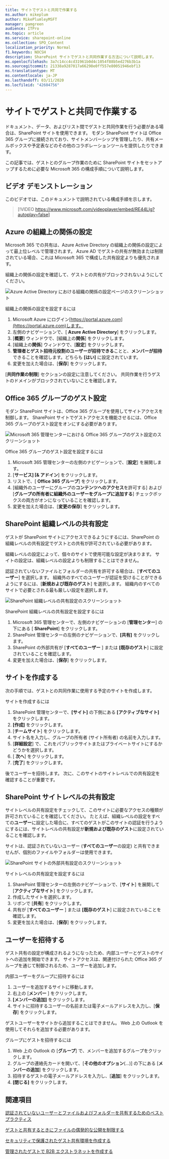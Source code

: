 ```yaml
---
title: サイトでゲストと共同で作業する
ms.author: mikeplum
author: MikePlumleyMSFT
manager: pamgreen
audience: ITPro
ms.topic: article
ms.service: sharepoint-online
ms.collection: SPO_Content
localization_priority: Normal
f1.keywords: NOCSH
description: SharePoint サイトでゲストと共同作業する方法について説明します。
ms.openlocfilehash: 3a7c14cc4cd31961b0d4c1054f88b5ed276b3b1a
ms.sourcegitcommit: 21338a9287017a66298e0ff557e80051946ebf13
ms.translationtype: MT
ms.contentlocale: ja-JP
ms.lasthandoff: 03/11/2020
ms.locfileid: "42604756"
---
```

# <a name="collaborate-with-guests-in-a-site"></a>サイトでゲストと共同で作業する

ドキュメント、データ、およびリスト間でゲストと共同作業を行う必要がある場合は、SharePoint サイトを使用できます。 モダン SharePoint サイトは Office 365 グループに接続されており、サイトメンバーシップを管理したり、共有メールボックスや予定表などのその他のコラボレーションツールを提供したりできます。

この記事では、ゲストとのグループ作業のために SharePoint サイトをセットアップするために必要な Microsoft 365 の構成手順について説明します。

## <a name="video-demonstration"></a>ビデオ デモンストレーション

このビデオでは、このドキュメントで説明されている構成手順を示します。</br>

> [!VIDEO https://www.microsoft.com/videoplayer/embed/RE44Llg?autoplay=false]

## <a name="azure-organizational-relationships-settings"></a>Azure の組織上の関係の設定

Microsoft 365 での共有は、Azure Active Directory の組織上の関係の設定によって最上位レベルで管理されます。 Azure AD でゲストの共有が無効または制限されている場合、これは Microsoft 365 で構成した共有設定よりも優先されます。

組織上の関係の設定を確認して、ゲストとの共有がブロックされないようにしてください。

![Azure Active Directory における組織の関係の設定ページのスクリーンショット](../media/azure-ad-organizational-relationships-settings.png)

組織上の関係の設定を設定するには

1. Microsoft Azure にログイン[https://portal.azure.com](https://portal.azure.com)します。
2. 左側のナビゲーションで、[ **Azure Active Directory**] をクリックします。
3. [**概要**] ウィンドウで、[組織上の**関係**] をクリックします。
4. [組織上の**関係**] ウィンドウで、[**設定**] をクリックします。
5. **管理者とゲスト招待元役割のユーザーが招待できる**ことと、**メンバーが招待**できることを確認します。どちらも **[はい]** に設定されています。
6. 変更を加えた場合は、[**保存**] をクリックします。

[**共同作業の制限**] セクションの設定に注意してください。 共同作業を行うゲストのドメインがブロックされていないことを確認します。

## <a name="office-365-groups-guest-settings"></a>Office 365 グループのゲスト設定

モダン SharePoint サイトは、Office 365 グループを使用してサイトアクセスを制御します。 SharePoint サイトでゲストアクセスを機能させるには、Office 365 グループのゲスト設定をオンにする必要があります。

![Microsoft 365 管理センターにおける Office 365 グループのゲスト設定のスクリーンショット](../media/office-365-groups-guest-settings.png)

Office 365 グループのゲスト設定を設定するには

1. Microsoft 365 管理センターの左側のナビゲーションで、[**設定**] を展開します。
2. [**サービス] [& アドイン**] をクリックします。
3. リストで、[ **Office 365 グループ**] をクリックします。
4. [組織外のユーザーにグループの**コンテンツへのアクセス**を許可する] および [**グループの所有者に組織外のユーザーをグループに追加する**] チェックボックスの両方がオンになっていることを確認します。
5. 変更を加えた場合は、[**変更の保存**] をクリックします。


## <a name="sharepoint-organization-level-sharing-settings"></a>SharePoint 組織レベルの共有設定

ゲストが SharePoint サイトにアクセスできるようにするには、SharePoint の組織レベルの共有設定でゲストとの共有が許可されている必要があります。

組織レベルの設定によって、個々のサイトで使用可能な設定が決まります。 サイトの設定は、組織レベルの設定よりも制限することはできません。

認証されていないファイルとフォルダーの共有を許可する場合は、[**すべてのユーザー**] を選択します。 組織外のすべてのユーザーが認証を受けることができるようにするには、[**新規および既存のゲスト**] を選択します。 組織内のすべてのサイトで必要とされる最も厳しい設定を選択します。

![SharePoint 組織レベルの共有設定のスクリーンショット](../media/sharepoint-organization-external-sharing-controls.png)


SharePoint 組織レベルの共有設定を設定するには

1. Microsoft 365 管理センターで、左側のナビゲーションの [**管理センター**] の下にある [ **SharePoint**] をクリックします。
2. SharePoint 管理センターの左側のナビゲーションで、**[共有]** をクリックします。
3. SharePoint の外部共有が [**すべてのユーザー** ] または **[既存のゲスト**] に設定されていることを確認します。
4. 変更を加えた場合は、[**保存**] をクリックします。

## <a name="create-a-site"></a>サイトを作成する

次の手順では、ゲストとの共同作業に使用する予定のサイトを作成します。

サイトを作成するには
1. SharePoint 管理センターで、**[サイト]** の下側にある **[アクティブなサイト]** をクリックします。
2. **[作成]** をクリックします。
3. [**チームサイト**] をクリックします。
4. サイト名を入力し、グループの所有者 (サイト所有者) の名前を入力します。
5. [**詳細設定**] で、これをパブリックサイトまたはプライベートサイトにするかどうかを選択します。
6. [ **次へ**] をクリックします。
7. [**完了**] をクリックします。

後でユーザーを招待します。 次に、このサイトのサイトレベルでの共有設定を確認することが重要です。

## <a name="sharepoint-site-level-sharing-settings"></a>SharePoint サイトレベルの共有設定

サイトレベルの共有設定をチェックして、このサイトに必要なアクセスの種類が許可されていることを確認してください。 たとえば、組織レベルの設定をすべての**ユーザー**に設定した場合に、すべてのゲストがこのサイトの認証を行うようにするには、サイトレベルの共有設定が**新規および既存のゲスト**に設定されていることを確認します。

サイトは、認証されていないユーザー (**すべてのユーザー**の設定) と共有できませんが、個別のファイルやフォルダーは使用できます。

![SharePoint サイトの外部共有設定のスクリーンショット](../media/sharepoint-site-external-sharing-settings.png)

サイトレベルの共有設定を設定するには
1. SharePoint 管理センターの左側のナビゲーションで、[**サイト**] を展開して [**アクティブなサイト**] をクリックします。
2. 作成したサイトを選択します。
3. リボンで [**共有**] をクリックします。
4. 共有が [**すべてのユーザー** ] または **[既存のゲスト**] に設定されていることを確認します。
5. 変更を加えた場合は、[**保存**] をクリックします。

## <a name="invite-users"></a>ユーザーを招待する

ゲスト共有の設定が構成されるようになったため、内部ユーザーとゲストのサイトへの追加を開始できます。 サイトアクセスは、関連付けられた Office 365 グループを通じて制御されるため、ユーザーを追加します。

内部ユーザーをグループに招待するには
1. ユーザーを追加するサイトに移動します。
2. 右上の [**メンバー** ] をクリックします。
3. **[メンバーの追加]** をクリックします。
4. サイトに招待するユーザーの名前または電子メールアドレスを入力し、[**保存**] をクリックします。

ゲストユーザーをサイトから追加することはできません。 Web 上の Outlook を使用してそれらを追加する必要があります。

グループにゲストを招待するには
1. Web 上の Outlook の [**グループ**] で、メンバーを追加するグループをクリックします。
2. グループの連絡先カードを開いて、[**その他のオプション**(...)] の下にある [**メンバーの追加**] をクリックします。
3. 招待するゲストの電子メールアドレスを入力し、[**追加**] をクリックします。
4. **[閉じる]** をクリックします。

## <a name="see-also"></a>関連項目

[認証されていないユーザーとファイルおよびフォルダーを共有するためのベスト プラクティス](best-practices-anonymous-sharing.md)

[ゲストと共有するときにファイルの偶発的な公開を制限する](share-limit-accidental-exposure.md)

[セキュリティで保護されたゲスト共有環境を作成する](create-secure-guest-sharing-environment.md)

[管理されたゲストで B2B エクストラネットを作成する](b2b-extranet.md)

